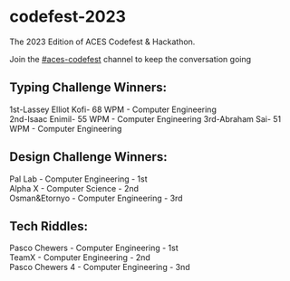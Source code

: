 # codefest-2023

The 2023 Edition of ACES Codefest & Hackathon.

Join the [#aces-codefest](https://discord.com/channels/1002884394547150859/1013398448055271464) channel to keep the conversation going

## **Typing Challenge Winners**:

1st-Lassey Elliot Kofi- 68 WPM - Computer Engineering  
2nd-Isaac Enimil- 55 WPM - Computer Engineering
3rd-Abraham Sai- 51 WPM - Computer Engineering

## **Design Challenge Winners**:

Pal Lab - Computer Engineering - 1st  
Alpha X - Computer Science - 2nd  
Osman&Etornyo - Computer Engineering - 3rd

## **Tech Riddles**:

Pasco Chewers - Computer Engineering - 1st  
TeamX - Computer Engineering - 2nd  
Pasco Chewers 4 - Computer Engineering - 3nd
